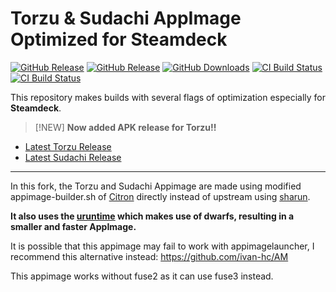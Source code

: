 # Torzu & Sudachi AppImage Optimized for Steamdeck

[![GitHub Release](https://img.shields.io/badge/Sudachi-v1.0.15-blue?label=Sudachi%20Release)](https://github.com/pflyly/Torzu-sudachi-AppImage/releases/tag/Sudachi-v1.0.15)
[![GitHub Release](https://img.shields.io/github/v/release/pflyly/Torzu-sudachi-AppImage?label=Torzu%20Release)](https://github.com/pflyly/Torzu-sudachi-AppImage/releases/latest)
[![GitHub Downloads](https://img.shields.io/github/downloads/pflyly/Torzu-sudachi-AppImage/total?logo=github&label=GitHub%20Downloads)](https://github.com/pflyly/Torzu-sudachi-AppImage/releases)
[![CI Build Status](https://github.com//pflyly/Torzu-sudachi-AppImage/actions/workflows/sudachi.yml/badge.svg)](https://github.com/pflyly/Torzu-sudachi-AppImage/actions/workflows/sudachi.yml)
[![CI Build Status](https://github.com//pflyly/Torzu-sudachi-AppImage/actions/workflows/torzu.yml/badge.svg)](https://github.com/pflyly/Torzu-sudachi-AppImage/actions/workflows/torzu.yml)


This repository makes builds with several flags of optimization especially for **Steamdeck**.


> [!NEW]
> **Now added APK release for Torzu!!**

* [Latest Torzu Release](https://github.com/pflyly/Torzu-sudachi-AppImage/releases/latest)
* [Latest Sudachi Release](https://github.com/pflyly/Torzu-sudachi-AppImage/releases/tag/Sudachi-v1.0.15)

---------------------------------------------------------------

In this fork, the Torzu and Sudachi Appimage are made using modified appimage-builder.sh of [Citron](https://git.citron-emu.org/Citron/Citron/src/branch/master/appimage-builder.sh) directly instead of upstream using [sharun](https://github.com/VHSgunzo/sharun).

**It also uses the [uruntime](https://github.com/VHSgunzo/uruntime) which makes use of dwarfs, resulting in a smaller and faster AppImage.**

It is possible that this appimage may fail to work with appimagelauncher, I recommend this alternative instead: https://github.com/ivan-hc/AM

This appimage works without fuse2 as it can use fuse3 instead.
